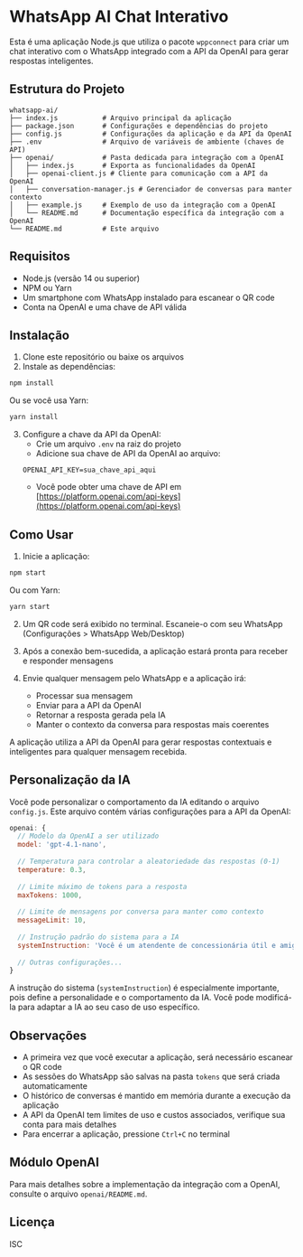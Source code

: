# WhatsApp AI Chat Interativo

Esta é uma aplicação Node.js que utiliza o pacote `wppconnect` para criar um chat interativo com o WhatsApp integrado com a API da OpenAI para gerar respostas inteligentes.

## Estrutura do Projeto

```
whatsapp-ai/
├── index.js           # Arquivo principal da aplicação
├── package.json       # Configurações e dependências do projeto
├── config.js          # Configurações da aplicação e da API da OpenAI
├── .env               # Arquivo de variáveis de ambiente (chaves de API)
├── openai/            # Pasta dedicada para integração com a OpenAI
│   ├── index.js       # Exporta as funcionalidades da OpenAI
│   ├── openai-client.js # Cliente para comunicação com a API da OpenAI
│   ├── conversation-manager.js # Gerenciador de conversas para manter contexto
│   ├── example.js     # Exemplo de uso da integração com a OpenAI
│   └── README.md      # Documentação específica da integração com a OpenAI
└── README.md          # Este arquivo
```

## Requisitos

- Node.js (versão 14 ou superior)
- NPM ou Yarn
- Um smartphone com WhatsApp instalado para escanear o QR code
- Conta na OpenAI e uma chave de API válida

## Instalação

1. Clone este repositório ou baixe os arquivos
2. Instale as dependências:

```bash
npm install
```

Ou se você usa Yarn:

```bash
yarn install
```

3. Configure a chave da API da OpenAI:
   - Crie um arquivo `.env` na raiz do projeto
   - Adicione sua chave de API da OpenAI ao arquivo:
   ```
   OPENAI_API_KEY=sua_chave_api_aqui
   ```
   - Você pode obter uma chave de API em [https://platform.openai.com/api-keys](https://platform.openai.com/api-keys)

## Como Usar

1. Inicie a aplicação:

```bash
npm start
```

Ou com Yarn:

```bash
yarn start
```

2. Um QR code será exibido no terminal. Escaneie-o com seu WhatsApp (Configurações > WhatsApp Web/Desktop)

3. Após a conexão bem-sucedida, a aplicação estará pronta para receber e responder mensagens

4. Envie qualquer mensagem pelo WhatsApp e a aplicação irá:
   - Processar sua mensagem
   - Enviar para a API da OpenAI
   - Retornar a resposta gerada pela IA
   - Manter o contexto da conversa para respostas mais coerentes

A aplicação utiliza a API da OpenAI para gerar respostas contextuais e inteligentes para qualquer mensagem recebida.

## Personalização da IA

Você pode personalizar o comportamento da IA editando o arquivo `config.js`. Este arquivo contém várias configurações para a API da OpenAI:

```javascript
openai: {
  // Modelo da OpenAI a ser utilizado
  model: 'gpt-4.1-nano',
  
  // Temperatura para controlar a aleatoriedade das respostas (0-1)
  temperature: 0.3,
  
  // Limite máximo de tokens para a resposta
  maxTokens: 1000,
  
  // Limite de mensagens por conversa para manter como contexto
  messageLimit: 10,
  
  // Instrução padrão do sistema para a IA
  systemInstruction: 'Você é um atendente de concessionária útil e amigável...',
  
  // Outras configurações...
}
```

A instrução do sistema (`systemInstruction`) é especialmente importante, pois define a personalidade e o comportamento da IA. Você pode modificá-la para adaptar a IA ao seu caso de uso específico.

## Observações

- A primeira vez que você executar a aplicação, será necessário escanear o QR code
- As sessões do WhatsApp são salvas na pasta `tokens` que será criada automaticamente
- O histórico de conversas é mantido em memória durante a execução da aplicação
- A API da OpenAI tem limites de uso e custos associados, verifique sua conta para mais detalhes
- Para encerrar a aplicação, pressione `Ctrl+C` no terminal

## Módulo OpenAI

Para mais detalhes sobre a implementação da integração com a OpenAI, consulte o arquivo `openai/README.md`.

## Licença

ISC